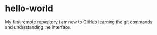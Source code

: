 # hello-world
My first remote repository
i am new to GitHub
learning the git commands and understanding the interface.
